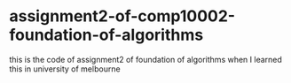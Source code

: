 # assignment2-of-comp10002-foundation-of-algorithms
this is the code of assignment2 of foundation of algorithms when I learned this in university of melbourne
